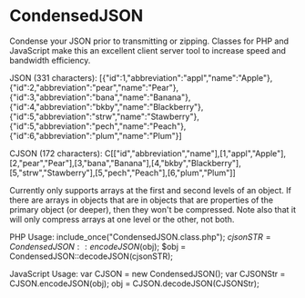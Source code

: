 # CondensedJSON
Condense your JSON prior to transmitting or zipping. Classes for PHP and JavaScript make this an excellent client server tool to increase speed and bandwidth efficiency.

JSON (331 characters):
[{"id":1,"abbreviation":"appl","name":"Apple"},{"id":2,"abbreviation":"pear","name":"Pear"},{"id":3,"abbreviation":"bana","name":"Banana"},{"id":4,"abbreviation":"bkby","name":"Blackberry"},{"id":5,"abbreviation":"strw","name":"Stawberry"},{"id":5,"abbreviation":"pech","name":"Peach"},{"id":6,"abbreviation":"plum","name":"Plum"}]

CJSON (172 characters):
C[["id","abbreviation","name"],[1,"appl","Apple"],[2,"pear","Pear"],[3,"bana","Banana"],[4,"bkby","Blackberry"],[5,"strw","Stawberry"],[5,"pech","Peach"],[6,"plum","Plum"]]

Currently only supports arrays at the first and second levels of an object. If there are arrays in objects that are in objects that are properties of the primary object (or deeper), then they won't be compressed. Note also that it will only compress arrays at one level or the other, not both.

PHP Usage:
include_once("CondensedJSON.class.php");
$cjsonSTR = CondensedJSON::encodeJSON($obj);
$obj = CondensedJSON::decodeJSON(cjsonSTR);

JavaScript Usage:
var CJSON = new CondensedJSON();
var CJSONStr = CJSON.encodeJSON(obj);
obj = CJSON.decodeJSON(CJSONStr);
